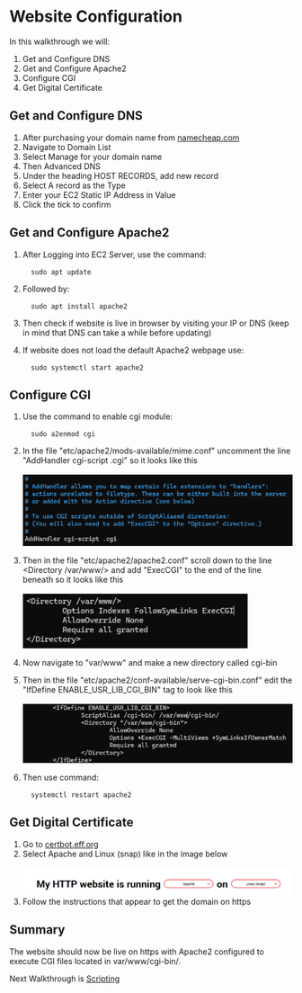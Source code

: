 # Website Configuration #

In this walkthrough we will:
1.  Get and Configure DNS
2.  Get and Configure Apache2
3.  Configure CGI
4.  Get Digital Certificate

## Get and Configure DNS ##

1.	After purchasing your domain name from [namecheap.com](https://www.namecheap.com/)
2.	Navigate to Domain List
3.  Select Manage for your domain name
4.	Then Advanced DNS
5.	Under the heading HOST RECORDS, add new record
6.	Select A record as the Type
7.	Enter your EC2 Static IP Address in Value
8.	Click the tick to confirm

## Get and Configure Apache2 ##

1.	After Logging into EC2 Server, use the command:

    ```
      sudo apt update
2.	Followed by:

    ```
      sudo apt install apache2
3.	Then check if website is live in browser by visiting your IP or DNS (keep in mind that DNS can take a while before updating)
4.	If website does not load the default Apache2 webpage use:

    ```
      sudo systemctl start apache2
## Configure CGI ##

1.	Use the command to enable cgi module:

    ```
      sudo a2enmod cgi
2.	In the file "etc/apache2/mods-available/mime.conf" uncomment the line "AddHandler cgi-script .cgi" so it looks like this<br /><br /><img src="https://github.com/JackAtItAgain/NextWatch/blob/main/Documentation/VisualAids/AddHandler.png?raw=true" width="600">
3.	Then in the file "etc/apache2/apache2.conf" scroll down to the line <Directory /var/www/> and add "ExecCGI" to the end of the line beneath so it looks like this<br /><br /><img src="https://github.com/JackAtItAgain/NextWatch/blob/main/Documentation/VisualAids/ExecCGI.png?raw=true" width="400">
4.	Now navigate to "var/www" and make a new directory called cgi-bin
5.	Then in the file "etc/apache2/conf-available/serve-cgi-bin.conf" edit the "IfDefine ENABLE_USR_LIB_CGI_BIN" tag to look like this<br /><br /><img src="https://github.com/JackAtItAgain/NextWatch/blob/main/Documentation/VisualAids/CgiBinDirectory.png?raw=true" width="600">
6.	Then use command:

    ```
      systemctl restart apache2
## Get Digital Certificate ##

1.	Go to [certbot.eff.org](https://certbot.eff.org/)
2.	Select Apache and Linux (snap) like in the image below<br /><br /><img src="https://github.com/JackAtItAgain/NextWatch/blob/main/Documentation/VisualAids/Certbot.png?raw=true" width="700">
3.	Follow the instructions that appear to get the domain on https

## Summary ##

The website should now be live on https with Apache2 configured to execute CGI files located in var/www/cgi-bin/.

Next Walkthrough is [Scripting](Scripting.md)
